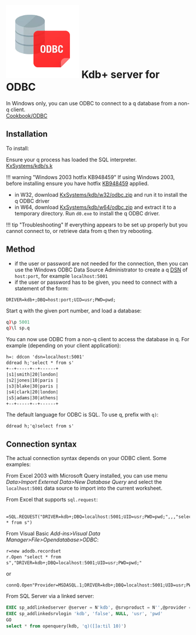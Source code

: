 # ![ODBC](img/odbc.png) Kdb+ server for ODBC

In Windows only, you can use ODBC to connect to a q database from a non-q client.  
<i class="fa fa-hand-o-right"></i> [Cookbook/ODBC](/cookbook/odbc/)


## Installation

To install:

Ensure your q process has loaded the SQL interpreter.  
<i class="fa fa-github"></i> [KxSystems/kdb/s.k](https://github.com/KxSystems/kdb/blob/master/s.k)

!!! warning "Windows 2003 hotfix KB948459"
    If using Windows 2003, before installing ensure you have hotfix [KB948459](http://www.microsoft.com/en-gb/download/details.aspx?id=20065) applied. 

- in W32, download <i class="fa fa-github"></i> [KxSystems/kdb/w32/odbc.zip](https://github.com/KxSystems/kdb/blob/master/w32/odbc.zip) and run it to install the q ODBC driver
- in W64, download <i class="fa fa-github"></i> [KxSystems/kdb/w64/odbc.zip](https://github.com/KxSystems/kdb/blob/master/w64/odbc.zip) and extract it to a temporary directory. Run `d0.exe` to install the q ODBC driver.

!!! tip "Troubleshooting"
    If everything appears to be set up properly but you cannot connect to, or retrieve data from q then try rebooting.


## Method

- if the user or password are not needed for the connection, then you can use the Windows ODBC Data Source Administrator to create a q [DSN](http://en.wikipedia.org/wiki/Database_Source_Name) of `host:port`, for example `localhost:5001`
- if the user or password has to be given, you need to connect with a statement of the form:
```
DRIVER=kdb+;DBQ=host:port;UID=usr;PWD=pwd;
```
Start q with the given port number, and load a database:
```q
q)\p 5001
q)\l sp.q
```
You can now use ODBC from a non-q client to access the database in q. For example (depending on your client application):
```
h=: ddcon 'dsn=localhost:5001'
ddread h;'select * from s'
+--+-----+--+------+
|s1|smith|20|london|
|s2|jones|10|paris |
|s3|blake|30|paris |
|s4|clark|20|london|
|s5|adams|30|athens|
+--+-----+--+------+
```
The default language for ODBC is SQL. To use q, prefix with `q)`:
```
ddread h;'q)select from s'
```


## Connection syntax

The actual connection syntax depends on your ODBC client. Some examples:

From Excel 2003 with Microsoft Query installed, you can use menu _Data&gt;Import External Data&gt;New Database Query_ and select the `localhost:5001` data source to import into the current worksheet.

From Excel that supports `sql.request`:
```
 =SQL.REQUEST("DRIVER=kdb+;DBQ=localhost:5001;UID=usr;PWD=pwd;",,,"select * from s")
```
From Visual Basic _Add-ins&gt;Visual Data Manager&gt;File&gt;Opendatabase&gt;ODBC_:
```
r=new adodb.recordset
r.Open "select * from s","DRIVER=kdb+;DBQ=localhost:5001;UID=usr;PWD=pwd;"
```
or
```
connQ.Open"Provider=MSDASQL.1;DRIVER=kdb+;DBQ=localhost:5001;UID=usr;PWD=pwd;"
```
From SQL Server via a linked server:
```sql
EXEC sp_addlinkedserver @server = N'kdb', @srvproduct = N'',@provider = N'MSDASQL.1', @provstr = 'Provider=MSDASQL.1;DRIVER=kdb+;DBQ=localhost:5001';
EXEC sp_addlinkedsrvlogin 'kdb', 'false', NULL, 'usr', 'pwd'
GO
select * from openquery(kdb, 'q)([]a:til 10)')
```

